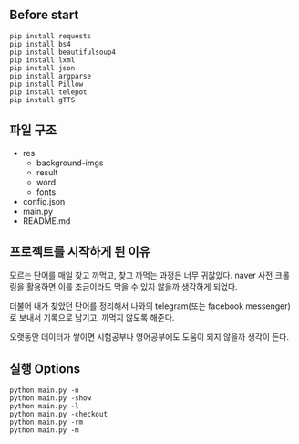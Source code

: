 ## Before start

    pip install requests
    pip install bs4
    pip install beautifulsoup4
    pip install lxml
    pip install json
    pip install argparse
    pip install Pillow
    pip install telepot
    pip install gTTS

## 파일 구조

* res
    * background-imgs
    * result
    * word
    * fonts
* config.json
* main.py
* README.md

## 프로젝트를 시작하게 된 이유

 모르는 단어를 매일 찾고 까먹고, 찾고 까먹는 과정은 너무 귀찮았다. naver 사전 크롤링을 활용하면 이를 조금이라도 막을 수 있지 않을까 생각하게 되었다. 

 더불어 내가 찾았던 단어를 정리해서 나와의 telegram(또는 facebook messenger)로 보내서 기록으로 남기고, 까먹지 않도록 해준다.

 오랫동안 데이터가 쌓이면 시험공부나 영어공부에도 도움이 되지 않을까 생각이 든다. 

## 실행 Options

    python main.py -n
    python main.py -show
    python main.py -l
    python main.py -checkout
    python main.py -rm
    python main.py -m